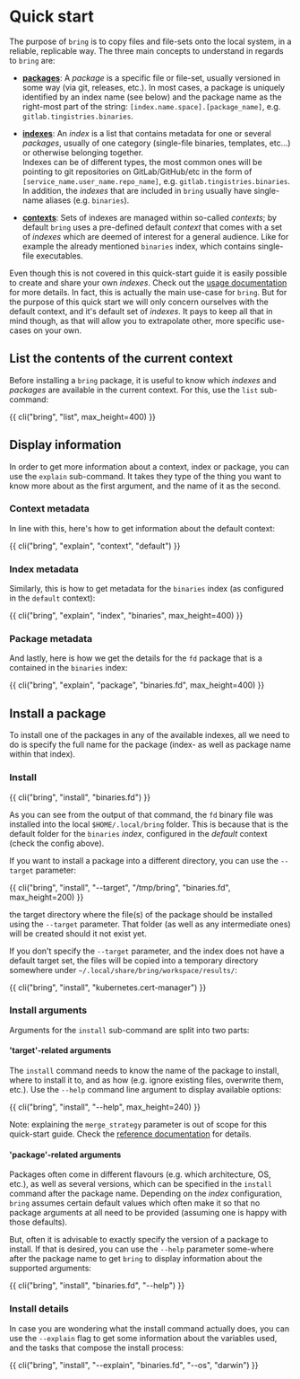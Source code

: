 # Quick start

The purpose of `bring` is to copy files and file-sets onto the local system, in a reliable, replicable way. The three main concepts to understand in regards to `bring` are:

- **[packages](/docs/reference/packages/overview)**: A *package* is a specific file or file-set, usually versioned in some way (via git, releases, etc.). In most cases, a package is uniquely identified by an index name (see below) and the package name as the right-most part of the string: ``[index.name.space].[package_name]``, e.g. ``gitlab.tingistries.binaries``.

- **[indexes](/docs/reference/indexes)**: An *index* is a list that contains metadata for one or several *packages*, usually of one category (single-file binaries, templates, etc...) or otherwise belonging together.  
  Indexes can be of different types, the most common ones will be pointing to git repositories on GitLab/GitHub/etc in the form of ``[service_name.user_name.repo_name]``, e.g. ``gitlab.tingistries.binaries``. In addition, the *indexes* that are included in ``bring`` usually have single-name aliases (e.g. ``binaries``).

- **[contexts](/docs/reference/contexts)**: Sets of indexes are managed within so-called *contexts*; by default `bring` uses a pre-defined default *context* that comes with a set of *indexes* which are deemed of interest for a general audience. Like for example the already mentioned ``binaries`` index, which contains single-file executables.

Even though this is not covered in this quick-start guide it is easily possible to create and share your own *indexes*. Check out the [usage documentation](/docs/usage) for more details. In fact, this is actually the main use-case for ``bring``. But for the purpose of this quick start we will only concern ourselves with the default context, and it's default set of *indexes*. It pays to keep all that in mind though, as that will allow you to extrapolate other, more specific use-cases on your own.

## List the contents of the current context

Before installing a `bring` package, it is useful to know which *indexes* and *packages* are available in the current context. For this, use the ``list`` sub-command:

<div class="code-max-height">
{{ cli("bring", "list", max_height=400) }}
</div>

## Display information

In order to get more information about a context, index or package, you can use the ``explain`` sub-command. It takes they type of the thing you want to know more about as the first argument, and the name of it as the second.

### Context metadata

In line with this, here's how to get information about the default context:

{{ cli("bring", "explain", "context", "default") }}

### Index metadata

Similarly, this is how to get metadata for the ``binaries`` index (as configured in the ``default`` context):

{{ cli("bring", "explain", "index", "binaries", max_height=400) }}

### Package metadata

And lastly, here is how we get the details for the ``fd`` package that is a contained in the ``binaries`` index:

{{ cli("bring", "explain", "package", "binaries.fd", max_height=400) }}

## Install a package

To install one of the packages in any of the available indexes, all we need to do is specify the full name for the package (index- as well as package name within that index).

### Install

{{ cli("bring", "install", "binaries.fd") }}

As you can see from the output of that command, the ``fd`` binary file was installed into the local ``$HOME/.local/bring`` folder. This is because that is the default folder for the ``binaries`` *index*, configured in the *default* context (check the config above).  

If you want to install a package into a different directory, you can use the ``--target`` parameter:

{{ cli("bring", "install", "--target", "/tmp/bring", "binaries.fd", max_height=200) }}

 the target directory where the file(s) of the package should be installed using the ``--target`` parameter. That folder (as well as any intermediate ones) will be created should it not exist yet.

If you don't specify the ``--target`` parameter, and the index does not have a default target set, the files will be copied into a temporary directory somewhere under `~/.local/share/bring/workspace/results/`:

{{ cli("bring", "install", "kubernetes.cert-manager") }}

### Install arguments

Arguments for the ``install`` sub-command are split into two parts:

#### 'target'-related arguments

The ``install`` command needs to know the name of the package to install, where to install it to, and as how (e.g. ignore existing files, overwrite them, etc.). Use the ``--help`` command line argument to display available options:

{{ cli("bring", "install", "--help", max_height=240) }}

Note: explaining the ``merge_strategy`` parameter is out of scope for this quick-start guide. Check the [reference documentation](/reference/merge_strategies) for details.

#### 'package'-related arguments

Packages often come in different flavours (e.g. which architecture, OS, etc.), as well as several versions, which can be specified in the ``install`` command after the package name. Depending on the *index* configuration, ``bring`` assumes certain default values which often make it so that no package arguments at all need to be provided (assuming one is happy with those defaults).

But, often it is advisable to exactly specify the version of a package to install. If that is desired, you can use the ``--help`` parameter some-where after the package name to get ``bring`` to display information about the supported arguments:

{{ cli("bring", "install", "binaries.fd", "--help") }}


### Install details

In case you are wondering what the install command actually does, you can use the ``--explain`` flag to get some information about the variables used, and the tasks that compose the install process:

{{ cli("bring", "install", "--explain", "binaries.fd", "--os", "darwin") }}
